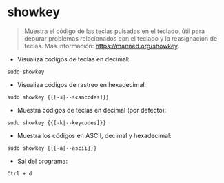 # showkey

> Muestra el código de las teclas pulsadas en el teclado, útil para depurar problemas relacionados con el teclado y la reasignación de teclas.
> Más información: <https://manned.org/showkey>.

- Visualiza códigos de teclas en decimal:

`sudo showkey`

- Visualiza códigos de rastreo en hexadecimal:

`sudo showkey {{[-s|--scancodes]}}`

- Muestra códigos de teclas en decimal (por defecto):

`sudo showkey {{[-k|--keycodes]}}`

- Muestra los códigos en ASCII, decimal y hexadecimal:

`sudo showkey {{[-a|--ascii]}}`

- Sal del programa:

`Ctrl + d`
